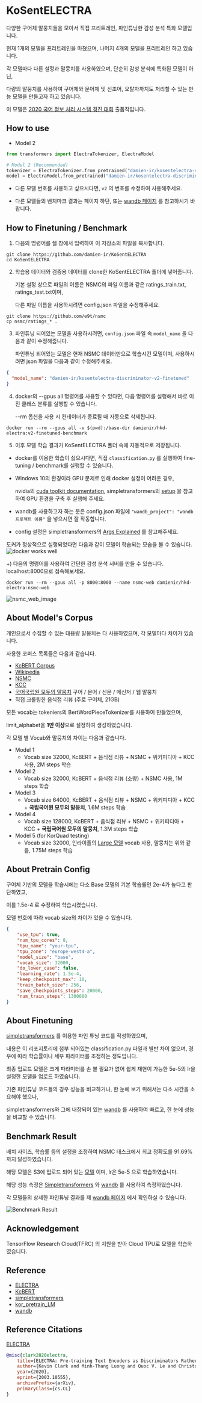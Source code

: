 # KoSentELECTRA
다양한 구어체 말뭉치들을 모아서 직접 프리트레인, 파인튜닝한 감성 분석 특화 모델입니다.

현재 1개의 모델을 프리트레인을 마쳤으며, 나머지 4개의 모델을 프리트레인 하고 있습니다.

각 모델마다 다른 설정과 말뭉치를 사용하였으며, 단순히 감성 분석에 특화된 모델이 아닌,

다량의 말뭉치를 사용하여 구어체와 문어체 및 신조어, 오탈자까지도 처리할 수 있는 만능 모델을 만들고자 하고 있습니다.

이 모델은 [2020 국어 정보 처리 시스템 경진 대회](http://hkd.or.kr/) 출품작입니다.

## How to use

* Model 2
```python
from transformers import ElectraTokenizer, ElectraModel

# Model 2 (Recommended)
tokenizer = ElectraTokenizer.from_pretrained("damien-ir/kosentelectra-discriminator-v2")
model = ElectraModel.from_pretrained("damien-ir/kosentelectra-discriminator-v2")
```

* 다른 모델 번호를 사용하고 싶으시다면, ```v2``` 의 번호를 수정하여 사용해주세요.

* 다른 모델들의 벤치마크 결과는 페이지 하단, 또는 [wandb 페이지](https://wandb.ai/damien/nsmc-compare) 를 참고하시기 바랍니다.

## How to Finetuning / Benchmark
1. 다음의 명령어를 쉘 창에서 입력하여 이 저장소의 파일을 복사합니다.
```shell script
git clone https://github.com/damien-ir/KoSentELECTRA
cd KoSentELECTRA
```

2. 학습용 데이터와 검증용 데이터를 clone한 KoSentELECTRA 폴더에 넣어줍니다.

    기본 설정 상으로 파일의 이름은 NSMC의 파일 이름과 같은 ratings_train.txt, ratings_test.txt이며,
    
    다른 파일 이름을 사용하시려면 config.json 파일을 수정해주세요.
      
```shell script
git clone https://github.com/e9t/nsmc
cp nsmc/ratings_* .
```

3. 파인튜닝 되어있는 모델을 사용하시려면, ```config.json``` 파일 속 ```model_name``` 을 다음과 같이 수정해줍니다.

    파인튜닝 되어있는 모델은 현재 NSMC 데이터만으로 학습시킨 모델이며, 사용하시려면 json 파일을 다음과 같이 수정해주세요.
```json
{
  "model_name": "damien-ir/kosentelectra-discriminator-v2-finetuned"
}
```

4. docker의 --gpus all 명령어를 사용할 수 있다면, 다음 명령어를 실행해서 바로 이진 클래스 분류를 실행할 수 있습니다.

    --rm 옵션을 사용 시 컨테이너가 종료될 때 자동으로 삭제됩니다.

```shell script
docker run --rm --gpus all -v $(pwd):/base-dir damienir/hkd-electra:v2-finetuned-benchmark
```

5. 이후 모델 학습 결과가 KoSentELECTRA 폴더 속에 자동적으로 저장됩니다.

* docker를 이용한 학습이 싫으시다면, 직접 ```classification.py``` 를 실행하여 fine-tuning / benchmark를 실행할 수 있습니다.

* Windows 10의 환경이라 GPU 문제로 인해 docker 설정이 어려운 경우,

    nvidia의 [cuda toolkit documentation](https://docs.nvidia.com/cuda/wsl-user-guide/index.html), simpletransformers의 [setup](https://github.com/ThilinaRajapakse/simpletransformers#setup) 을 참고하여 GPU 환경을 구축 후 실행해 주세요.

* wandb를 사용하고자 하는 분은 config.json 파일에 ```"wandb_project": "wandb 프로젝트 이름"``` 을 넣으시면 잘 작동합니다.

* config 설정은 simpletransformers의 [Args Explained](https://github.com/ThilinaRajapakse/simpletransformers#args-explained) 를 참고해주세요.


도커가 정상적으로 실행되었다면 다음과 같이 모델이 학습되는 모습을 볼 수 있습니다.
![docker works well](https://raw.githubusercontent.com/Damien-IR/KoSentELECTRA/master/images/docker_works_well.png)
    
+) 다음의 명령어를 사용하여 간단한 감성 분석 서버를 만들 수 있습니다. localhost:8000으로 접속해보세요.

```shell script
docker run --rm --gpus all -p 8000:8000 --name nsmc-web damienir/hkd-electra:nsmc-web
```

![nsmc_web_image](https://raw.githubusercontent.com/Damien-IR/KoSentELECTRA/master/images/nsmc_web.gif)

## About Model's Corpus
개인으로서 수집할 수 있는 대용량 말뭉치는 다 사용하였으며, 각 모델마다 차이가 있습니다.

사용한 코퍼스 목록들은 다음과 같습니다.
* [KcBERT Corpus](https://www.kaggle.com/junbumlee/kcbert-pretraining-corpus-korean-news-comments)
* [Wikipedia](https://ko.wikipedia.org/wiki/%EC%9C%84%ED%82%A4%EB%B0%B1%EA%B3%BC:%EB%8D%B0%EC%9D%B4%ED%84%B0%EB%B2%A0%EC%9D%B4%EC%8A%A4_%EB%8B%A4%EC%9A%B4%EB%A1%9C%EB%93%9C)
* [NSMC](https://github.com/e9t/nsmc)
* [KCC](http://nlp.kookmin.ac.kr/kcc/)
* [국어국립원 모두의 말뭉치](https://corpus.korean.go.kr/) 구어 / 문어 / 신문 / 메신저 / 웹 말뭉치
* 직접 크롤링한 음식점 리뷰 (주로 구어체, 21GB)


모든 vocab는 tokeniers의 BertWordPieceTokenizer를 사용하여 만들었으며,

limit_alphabet을 **1만 이상**으로 설정하여 생성하였습니다.

각 모델 별 Vocab와 말뭉치의 차이는 다음과 같습니다.

* Model 1
    * Vocab size 32000, KcBERT + 음식점 리뷰 + NSMC + 위키피디아 + KCC 사용, 2M steps 학습
* Model 2
    * Vocab size 32000, KcBERT + 음식점 리뷰 (소량) + NSMC 사용, 1M steps 학습
* Model 3
    * Vocab size 64000, KcBERT + 음식점 리뷰 + NSMC + 위키피디아 + KCC + **국립국어원 모두의 말뭉치**, 1.6M steps 학습
* Model 4  
    * Vocab size 128000, KcBERT + 음식점 리뷰 + NSMC + 위키피디아 + KCC + **국립국어원 모두의 말뭉치**, 1.3M steps 학습
* Model 5 (for KorQuad testing)
    * Vocab size 32000, 인라이플의 [Large 모델](https://github.com/enlipleai/kor_pretrain_LM) vocab 사용, 말뭉치는 위와 같음, 1.75M steps 학습

## About Pretrain Config
구어체 기반의 모델을 학습시에는 다소 Base 모델의 기본 학습률인 2e-4가 높다고 판단하였고,

이를 1.5e-4 로 수정하여 학습시켰습니다.

모델 번호에 따라 vocab size의 차이가 있을 수 있습니다.

```json
{
    "use_tpu": true,
    "num_tpu_cores": 8,
    "tpu_name": "your-tpu",
    "tpu_zone": "europe-west4-a",
    "model_size": "base",
    "vocab_size": 32000,
    "do_lower_case": false,
    "learning_rate": 1.5e-4,
    "keep_checkpoint_max": 10,
    "train_batch_size": 256,
    "save_checkpoints_steps": 20000,
    "num_train_steps": 1300000
}
```

## About Finetuning
[simpletransformers](https://github.com/ThilinaRajapakse/simpletransformers) 를 이용한 파인 튜닝 코드를 작성하였으며,

내용은 이 리포지토리에 첨부 되어있는 classification.py 파일과 별반 차이 없으며, 경우에 따라 학습률이나 세부 파라미터를 조정하는 정도입니다.

최종 업로드 모델은 크게 파라미터를 손 볼 필요가 없어 쉽게 재현이 가능한 5e-5의 lr을 설정한 모델을 업로드 하였습니다.

기존 파인튜닝 코드들의 경우 성능을 비교하거나, 한 눈에 보기 위해서는 다소 시간을 소요해야 했으나,

simpletransformers와 그에 내장되어 있는 [wandb](https://app.wandb.ai) 를 사용하여 빠르고, 한 눈에 성능을 비교할 수 있습니다.

## Benchmark Result
배치 사이즈, 학습률 등의 설정을 조정하여 NSMC 태스크에서 최고 정확도를 91.69%까지 달성하였습니다.

해당 모델은 S3에 업로드 되어 있는 [모델](https://huggingface.co/damien-ir/kosentelectra-discriminator-v3) 이며, lr은 5e-5 으로 학습하였습니다.

해당 성능 측정은 [Simpletransformers](https://github.com/ThilinaRajapakse/simpletransformers) 와 [wandb](https://app.wandb.ai) 를 사용하여 측정하였습니다.

각 모델들의 상세한 파인튜닝 결과를 제 [wandb 페이지](https://wandb.ai/damien/nsmc-compare) 에서 확인하실 수 있습니다. 

![Benchmark Result](https://raw.githubusercontent.com/Damien-IR/KoSentELECTRA/master/images/benchmark_results.png)


## Acknowledgement
TensorFlow Research Cloud(TFRC) 의 지원을 받아 Cloud TPU로 모델을 학습하였습니다.<br>

## Reference
- [ELECTRA](https://github.com/google-research/electra)
- [KcBERT](https://github.com/Beomi/KcBERT)
- [simpletransformers](https://github.com/ThilinaRajapakse/simpletransformers)
- [kor_pretrain_LM](https://github.com/enlipleai/kor_pretrain_LM)
- [wandb](https://app.wandb.ai)

## Reference Citations
[ELECTRA](https://github.com/google-research/electra)
```bibtex
@misc{clark2020electra,
    title={ELECTRA: Pre-training Text Encoders as Discriminators Rather Than Generators},
    author={Kevin Clark and Minh-Thang Luong and Quoc V. Le and Christopher D. Manning},
    year={2020},
    eprint={2003.10555},
    archivePrefix={arXiv},
    primaryClass={cs.CL}
}
